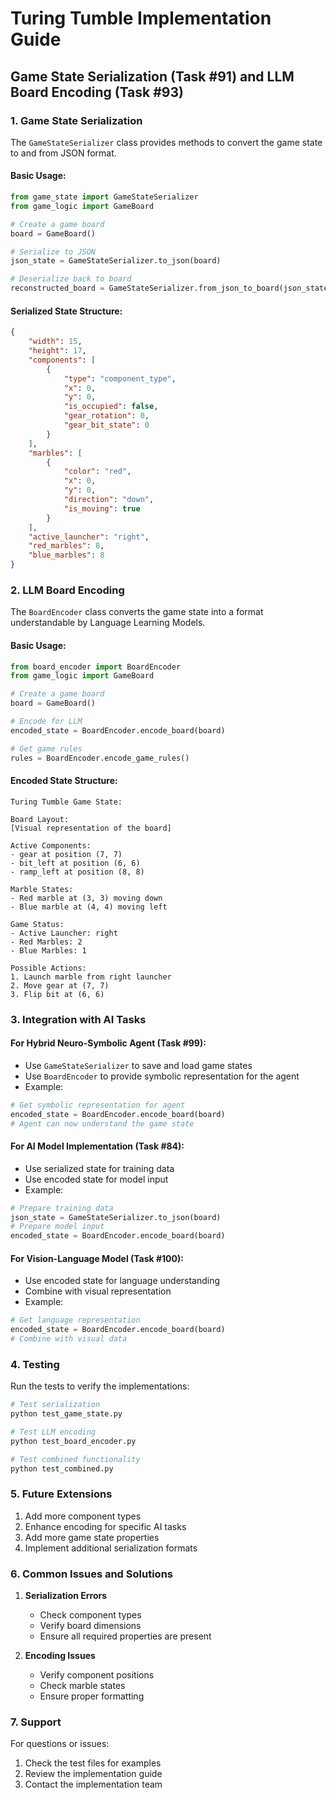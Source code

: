 # Turing Tumble Implementation Guide

## Game State Serialization (Task #91) and LLM Board Encoding (Task #93)

### 1. Game State Serialization

The `GameStateSerializer` class provides methods to convert the game state to and from JSON format.

#### Basic Usage:
```python
from game_state import GameStateSerializer
from game_logic import GameBoard

# Create a game board
board = GameBoard()

# Serialize to JSON
json_state = GameStateSerializer.to_json(board)

# Deserialize back to board
reconstructed_board = GameStateSerializer.from_json_to_board(json_state)
```

#### Serialized State Structure:
```json
{
    "width": 15,
    "height": 17,
    "components": [
        {
            "type": "component_type",
            "x": 0,
            "y": 0,
            "is_occupied": false,
            "gear_rotation": 0,
            "gear_bit_state": 0
        }
    ],
    "marbles": [
        {
            "color": "red",
            "x": 0,
            "y": 0,
            "direction": "down",
            "is_moving": true
        }
    ],
    "active_launcher": "right",
    "red_marbles": 8,
    "blue_marbles": 8
}
```

### 2. LLM Board Encoding

The `BoardEncoder` class converts the game state into a format understandable by Language Learning Models.

#### Basic Usage:
```python
from board_encoder import BoardEncoder
from game_logic import GameBoard

# Create a game board
board = GameBoard()

# Encode for LLM
encoded_state = BoardEncoder.encode_board(board)

# Get game rules
rules = BoardEncoder.encode_game_rules()
```

#### Encoded State Structure:
```
Turing Tumble Game State:

Board Layout:
[Visual representation of the board]

Active Components:
- gear at position (7, 7)
- bit_left at position (6, 6)
- ramp_left at position (8, 8)

Marble States:
- Red marble at (3, 3) moving down
- Blue marble at (4, 4) moving left

Game Status:
- Active Launcher: right
- Red Marbles: 2
- Blue Marbles: 1

Possible Actions:
1. Launch marble from right launcher
2. Move gear at (7, 7)
3. Flip bit at (6, 6)
```

### 3. Integration with AI Tasks

#### For Hybrid Neuro-Symbolic Agent (Task #99):
- Use `GameStateSerializer` to save and load game states
- Use `BoardEncoder` to provide symbolic representation for the agent
- Example:
```python
# Get symbolic representation for agent
encoded_state = BoardEncoder.encode_board(board)
# Agent can now understand the game state
```

#### For AI Model Implementation (Task #84):
- Use serialized state for training data
- Use encoded state for model input
- Example:
```python
# Prepare training data
json_state = GameStateSerializer.to_json(board)
# Prepare model input
encoded_state = BoardEncoder.encode_board(board)
```

#### For Vision-Language Model (Task #100):
- Use encoded state for language understanding
- Combine with visual representation
- Example:
```python
# Get language representation
encoded_state = BoardEncoder.encode_board(board)
# Combine with visual data
```

### 4. Testing

Run the tests to verify the implementations:
```bash
# Test serialization
python test_game_state.py

# Test LLM encoding
python test_board_encoder.py

# Test combined functionality
python test_combined.py
```

### 5. Future Extensions

1. Add more component types
2. Enhance encoding for specific AI tasks
3. Add more game state properties
4. Implement additional serialization formats

### 6. Common Issues and Solutions

1. **Serialization Errors**
   - Check component types
   - Verify board dimensions
   - Ensure all required properties are present

2. **Encoding Issues**
   - Verify component positions
   - Check marble states
   - Ensure proper formatting

### 7. Support

For questions or issues:
1. Check the test files for examples
2. Review the implementation guide
3. Contact the implementation team 